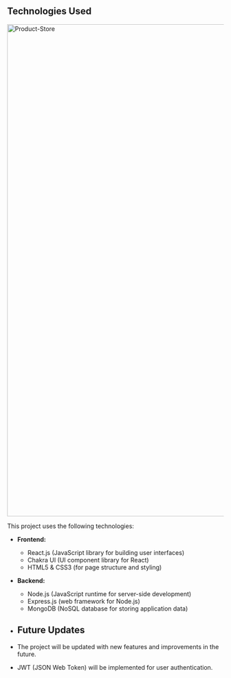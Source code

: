 ## Technologies Used

<img width="1145" alt="Product-Store" src="https://github.com/user-attachments/assets/c7079d80-e3e7-4ebd-98d6-c3b676e6a116">


This project uses the following technologies:

- **Frontend:**
  - React.js (JavaScript library for building user interfaces)
  - Chakra UI (UI component library for React)
  - HTML5 & CSS3 (for page structure and styling)

- **Backend:**
  - Node.js (JavaScript runtime for server-side development)
  - Express.js (web framework for Node.js)
  - MongoDB (NoSQL database for storing application data)

 - ## Future Updates

- The project will be updated with new features and improvements in the future.
- JWT (JSON Web Token) will be implemented for user authentication.
